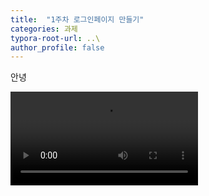 ```yaml
---
title:  "1주차 로그인페이지 만들기"
categories: 과제
typora-root-url: ..\
author_profile: false
---
```


안녕

<video src=/images/2024-04-17-first/video3></video>

